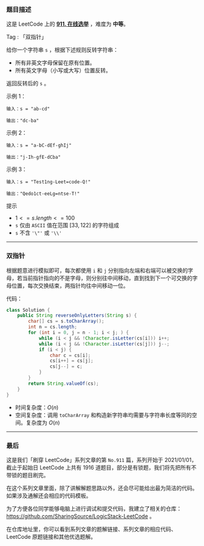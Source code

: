 ### 题目描述

这是 LeetCode 上的 **[911. 在线选举](https://leetcode-cn.com/problems/reverse-only-letters/solution/gong-shui-san-xie-jian-dan-shuang-zhi-zh-xrpt/)** ，难度为 **中等**。



Tag : 「双指针」

给你一个字符串 `s` ，根据下述规则反转字符串：

* 所有非英文字母保留在原有位置。
* 所有英文字母（小写或大写）位置反转。

返回反转后的 `s` 。

示例 1：
```
输入：s = "ab-cd"

输出："dc-ba"
```
示例 2：
```
输入：s = "a-bC-dEf-ghIj"

输出："j-Ih-gfE-dCba"
```
示例 3：
```
输入：s = "Test1ng-Leet=code-Q!"

输出："Qedo1ct-eeLg=ntse-T!"
```

提示
* $1 <= s.length <= 100$
* `s` 仅由 `ASCII` 值在范围 $[33, 122]$ 的字符组成
* `s` 不含 `'\"'` 或 `'\\'`

---

### 双指针

根据题意进行模拟即可，每次都使用 `i` 和 `j` 分别指向左端和右端可以被交换的字母，若当前指针指向的不是字母，则分别往中间移动，直到找到下一个可交换的字母位置，每次交换结束，两指针均往中间移动一位。

代码：
```Java
class Solution {
    public String reverseOnlyLetters(String s) {
        char[] cs = s.toCharArray();
        int n = cs.length;
        for (int i = 0, j = n - 1; i < j; ) {
            while (i < j && !Character.isLetter(cs[i])) i++;
            while (i < j && !Character.isLetter(cs[j])) j--;
            if (i < j) {
                char c = cs[i];
                cs[i++] = cs[j];
                cs[j--] = c;
            }
        }
        return String.valueOf(cs);
    }
}
```
* 时间复杂度：$O(n)$
* 空间复杂度：调用 `toCharArray` 和构造新字符串均需要与字符串长度等同的空间。复杂度为 $O(n)$

---

### 最后

这是我们「刷穿 LeetCode」系列文章的第 `No.911` 篇，系列开始于 2021/01/01，截止于起始日 LeetCode 上共有 1916 道题目，部分是有锁题，我们将先把所有不带锁的题目刷完。

在这个系列文章里面，除了讲解解题思路以外，还会尽可能给出最为简洁的代码。如果涉及通解还会相应的代码模板。

为了方便各位同学能够电脑上进行调试和提交代码，我建立了相关的仓库：https://github.com/SharingSource/LogicStack-LeetCode 。

在仓库地址里，你可以看到系列文章的题解链接、系列文章的相应代码、LeetCode 原题链接和其他优选题解。

